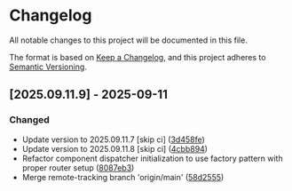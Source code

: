 # Changelog

All notable changes to this project will be documented in this file.

The format is based on [Keep a Changelog](https://keepachangelog.com/en/1.0.0/),
and this project adheres to [Semantic Versioning](https://semver.org/spec/v2.0.0.html).

## [2025.09.11.9] - 2025-09-11

### Changed

* Update version to 2025.09.11.7 [skip ci] ([3d458fe](https://github.com/N6REJ/bears_aichatbot/commit/3d458fe))
* Update version to 2025.09.11.8 [skip ci] ([4cbb894](https://github.com/N6REJ/bears_aichatbot/commit/4cbb894))
* Refactor component dispatcher initialization to use factory pattern with proper router setup ([8087eb3](https://github.com/N6REJ/bears_aichatbot/commit/8087eb3))
* Merge remote-tracking branch 'origin/main' ([58d2555](https://github.com/N6REJ/bears_aichatbot/commit/58d2555))

